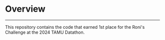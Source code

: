 # Overview
__________
This repository contains the code that earned 1st place for the Roni's Challenge at the 2024 TAMU Datathon.

